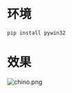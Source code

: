 # 环境
```
pip install pywin32
```
# 效果
![chino.png](https://s2.loli.net/2022/09/28/Q4AJ1GPYMiBLU7p.png)
